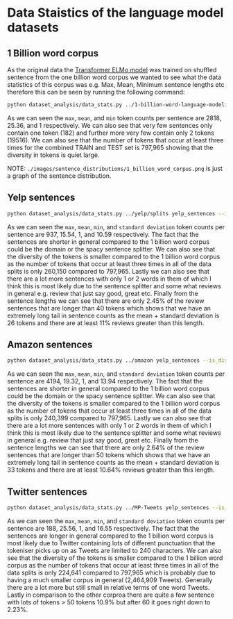 # Data Staistics of the language model datasets
## 1 Billion word corpus
As the original data the [Transformer ELMo model](https://allennlp.org/elmo) was trained on shuffled sentence from the one billion word corpus we wanted to see what the data statistics of this corpus was e.g. Max, Mean, Minimum sentence lengths etc therefore this can be seen by running the following command:
``` bash
python dataset_analysis/data_stats.py ../1-billion-word-language-modeling-benchmark-r13output/ billion_word_corpus --sentence_length_distribution ./images/sentence_distributions/1_billion_word_corpus.png
```
As we can seen the `max`, `mean`, and `min` token counts per sentence are 2818, 25.36, and 1 respectively. We can also see that very few sentences only contain one token (182) and further more very few contain only 2 tokens (19516). We can also see that the number of tokens that occur at least three times for the combined TRAIN and TEST set is 797,965 showing that the diversity in tokens is quiet large.

NOTE: `./images/sentence_distributions/1_billion_word_corpus.png` is just a graph of the sentence distribution.

## Yelp sentences

``` bash
python dataset_analysis/data_stats.py ../yelp/splits yelp_sentences --is_dir --sentence_length_distribution ./images/sentence_distributions/yelp.png
```
As we can seen the `max`, `mean`, `min`, and `standard deviation` token counts per sentence are 937, 15.54, 1, and 10.59 respectively. The fact that the sentences are shorter in general compared to the 1 billion word corpus could be the domain or the spacy sentence splitter. We can also see that the diversity of the tokens is smaller compared to the 1 billion word corpus as the number of tokens that occur at least three times in all of the data splits is only 260,150 compared to 797,965. Lastly we can also see that there are a lot more sentences with only 1 or 2 words in them of which I think this is most likely due to the sentence splitter and some what reviews in general e.g. review that just say good, great etc. Finally from the sentence lengths we can see that there are only 2.45% of the review sentences that are longer than 40 tokens which shows that we have an extremely long tail in sentence counts as the mean + standard deviation is 26 tokens and there are at least 11% reviews greater than this length.


## Amazon sentences

``` bash
python dataset_analysis/data_stats.py ../amazon yelp_sentences --is_dir --sentence_length_distribution ./images/sentence_distributions/amazon.png
```
As we can seen the `max`, `mean`, `min`, and `standard deviation` token counts per sentence are 4194, 19.32, 1, and 13.94 respectively. The fact that the sentences are shorter in general compared to the 1 billion word corpus could be the domain or the spacy sentence splitter. We can also see that the diversity of the tokens is smaller compared to the 1 billion word corpus as the number of tokens that occur at least three times in all of the data splits is only 240,399 compared to 797,965. Lastly we can also see that there are a lot more sentences with only 1 or 2 words in them of which I think this is most likely due to the sentence splitter and some what reviews in general e.g. review that just say good, great etc. Finally from the sentence lengths we can see that there are only 2.64% of the review sentences that are longer than 50 tokens which shows that we have an extremely long tail in sentence counts as the mean + standard deviation is 33 tokens and there are at least 10.64% reviews greater than this length.

## Twitter sentences

``` bash
python dataset_analysis/data_stats.py ../MP-Tweets yelp_sentences --is_dir --sentence_length_distribution ./images/sentence_distributions/mp.png
```
As we can seen the `max`, `mean`, `min`, and `standard deviation` token counts per sentence are 188, 25.56, 1, and 16.55 respectively. The fact that the sentences are longer in general compared to the 1 billion word corpus is most likely due to Twitter containing lots of different punctuation that the tokeniser picks up on as Tweets are limited to 240 characters. We can also see that the diversity of the tokens is smaller compared to the 1 billion word corpus as the number of tokens that occur at least three times in all of the data splits is only 224,641 compared to 797,965 which is probably due to having a much smaller corpus in general (2,464,909 Tweets). Generally there are a lot more but still small in relative terms of one word Tweets. Lastly in comparison to the other corproa there are quite a few sentence with lots of tokens > 50 tokens 10.9% but after 60 it goes right down to 2.23%.